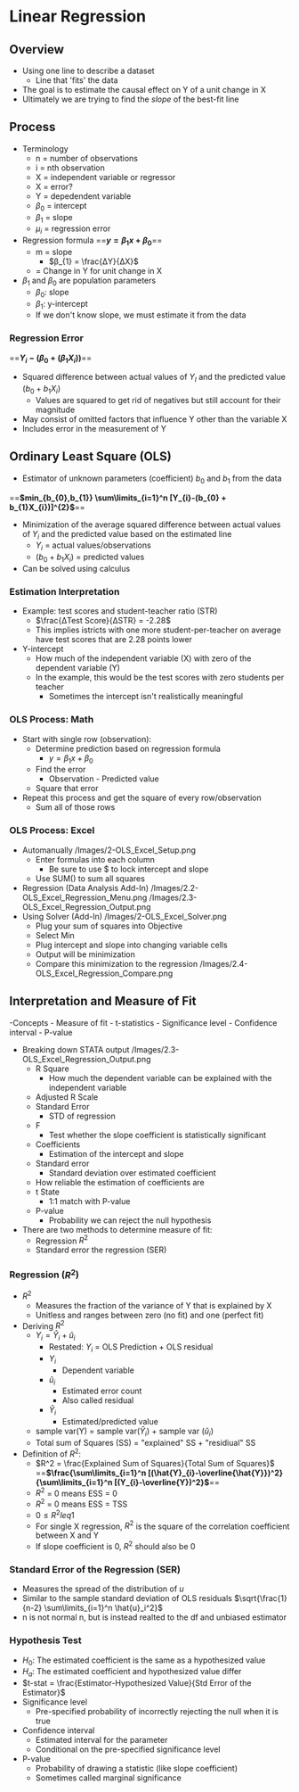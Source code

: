 # Linear Regression
## Overview
- Using one line to describe a dataset
	- Line that 'fits' the data
- The goal is to estimate the causal effect on Y of a unit change in X
- Ultimately we are trying to find the *slope* of the best-fit line
## Process
- Terminology
	- n = number of observations
	- i = nth observation 
	- X = independent variable or regressor
	- Χ = error?
	- Y = depedendent variable
	- $β_{0}$ = intercept
	- $β_{1}$ = slope
	- $μ_{i}$ = regression error
- Regression formula
==**$y = β_{1}x + β_{0}$**==
	- m = slope
		 - $β_{1} = \frac{ΔY}{ΔX}$ 
	- = Change in Y for unit change in X
- $β_{1}$ and $β_{0}$ are population parameters
	- $β_{0}$: slope
	- $β_{1}$: y-intercept
	- If we don't know slope, we must estimate it from the data
### Regression Error
==**$Y_{i} -(β_{0} + (β_{1}X_{i}))$**==
- Squared difference between actual values of $Y_{I}$ and the predicted value $(b_{0} + b_{1}X_{i})$
	- Values are squared to get rid of negatives but still account for their magnitude 
- May consist of omitted factors that influence Y other than the variable X 
- Includes error in the measurement of Y
## Ordinary Least Square (OLS)
- Estimator of unknown parameters (coefficient) $b_{0}$ and $b_{1}$ from the data

==**$min_{b_{0},b_{1}} \sum\limits_{i=1}^n [Y_{i}-(b_{0} + b_{1}X_{i})]^{2}$**==

- Minimization of the average squared difference between actual values of $Y_i$ and the predicted value based on the estimated line
	- $Y_i$ = actual values/observations 
	- $(b_{0} + b_{1}X_{i})$ = predicted values
- Can be solved using calculus 
### Estimation Interpretation
- Example: test scores and student-teacher ratio (STR)
	- $\frac{ΔTest Score}{ΔSTR} = -2.28$
	- This implies istricts with one more student-per-teacher on average have test scores that are 2.28 points lower
- Y-intercept
	- How much of the independent variable (X) with zero of the dependent variable (Y)
	- In the example, this would be the test scores with zero students per teacher
		- Sometimes the intercept isn't realistically meaningful 
### OLS Process: Math
- Start with single row (observation):
	- Determine prediction based on regression formula
		- $y = β_{1}x + β_{0}$
	- Find the error
		-  Observation - Predicted value
	-  Square that error
-  Repeat this process and get the square of every row/observation
	-  Sum all of those rows
### OLS Process: Excel
- Automanually
/Images/2-OLS_Excel_Setup.png
	- Enter formulas into each column
		- Be sure to use $ to lock intercept and slope
	- Use SUM() to sum all squares
- Regression (Data Analysis Add-In)
/Images/2.2-OLS_Excel_Regression_Menu.png
/Images/2.3-OLS_Excel_Regression_Output.png
- Using Solver (Add-In)
/Images/2-OLS_Excel_Solver.png
	- Plug your sum of squares into Objective
	- Select Min
	- Plug intercept and slope into changing variable cells
	- Output will be minimization
	- Compare this minimization to the regression
		/Images/2.4-OLS_Excel_Regression_Compare.png
## Interpretation and Measure of Fit
-Concepts
	- Measure of fit
	- t-statistics
	- Significance level
	- Confidence interval
	- P-value
- Breaking down STATA output
	/Images/2.3-OLS_Excel_Regression_Output.png
	- R Square
		- How much the dependent variable can be explained with the independent variable
	- Adjusted R Scale
	- Standard Error
		- STD of regression
	- F
		- Test whether the slope coefficient is statistically significant
	- Coefficients
		- Estimation of the intercept and slope 
	- Standard error
		- Standard deviation over estimated coefficient
	- How reliable the estimation of coefficients are
	- t State
		- 1:1 match with P-value
	- P-value
		- Probability we can reject the null hypothesis
- There are two methods to determine measure of fit: 
	- Regression $R^2$
	- Standard error the regression (SER)
### Regression ($R^2$)
- $R^2$
	- Measures the fraction of the variance of Y that is explained by X
	- Unitless and ranges between zero (no fit) and one (perfect fit)
- Deriving $R^2$
	- $Y_{i} = \hat{Y}_i + \hat{u}_i$
		- Restated: $Y_i$ = OLS Prediction + OLS residual
		- $Y_{i}$
			- Dependent variable
		- $\hat{u}_i$ 
			- Estimated error count
			- Also called residual
		- $\hat{Y}_i$ 
			- Estimated/predicted value
	- sample var(Y) = sample var($\hat{Y}_i$) + sample var ($\hat{u}_i$)
	- Total sum of Squares (SS) = "explained" SS + "residiual" SS
- Definition of $R^2$:
	- $R^2 = \frac{Explained Sum of Squares}{Total Sum of Squares}$
	==**$\frac{\sum\limits_{i=1}^n [(\hat{Y}_{i}-\overline{\hat{Y}})^2}{\sum\limits_{i=1}^n [(Y_{i}-\overline{Y})^2}$**==
	- $R^2$ = 0 means ESS = 0
	- $R^2$ = 0 means ESS = TSS
	- $0 \leq R^2 leq 1$
	- For single X regression, $R^2$ is the square of the correlation coefficient between X and Y 
	- If slope coefficient is 0, $R^2$ should also be 0
### Standard Error of the Regression (SER)
- Measures the spread of the distribution of $u$
- Similar to the sample standard deviation of OLS residuals
$\sqrt{\frac{1}{n-2} \sum\limits_{i=1}^n \hat{u}_i^2}$
- n is not normal n, but is instead realted to the df and unbiased estimator
### Hypothesis Test
- $H_0$: The estimated coefficient is the same as a hypothesized value
- $H_a$: The estimated coefficient and hypothesized value differ 
- $t-stat = \frac{Estimator-Hypothesized Value}{Std Error of the Estimator}$
- Significance level
	- Pre-specified probability of incorrectly rejecting the null when it is true
- Confidence interval
	- Estimated interval for the parameter
	- Conditional on the pre-specified significance level
- P-value
	- Probability of drawing a statistic (like slope coefficient) 
	- Sometimes called marginal significance 